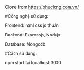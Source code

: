Clone from https://phuclong.com.vn/

#Công nghệ sử dụng:

Frontend: html css js thuần

Backend: Expressjs, Nodejs

Database: Mongodb

#Cách sử dụng:

npm start tại localhost:3000
